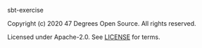 [comment]: <> (Don't edit this file!)
[comment]: <> (It is automatically updated after every release of https://github.com/47degrees/.github)
[comment]: <> (If you want to suggest a change, please open a PR or issue in that repository)

sbt-exercise

Copyright (c) 2020 47 Degrees Open Source. All rights reserved.

Licensed under Apache-2.0. See [LICENSE](LICENSE.md) for terms.